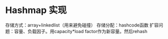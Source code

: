 # Hashmap 实现
存储方式：array+linkedlist（用来避免碰撞）
存储分配：hashcode函数
扩容问题：容量、负载因子。用capacity*load factor作为新容量。然后rehash
